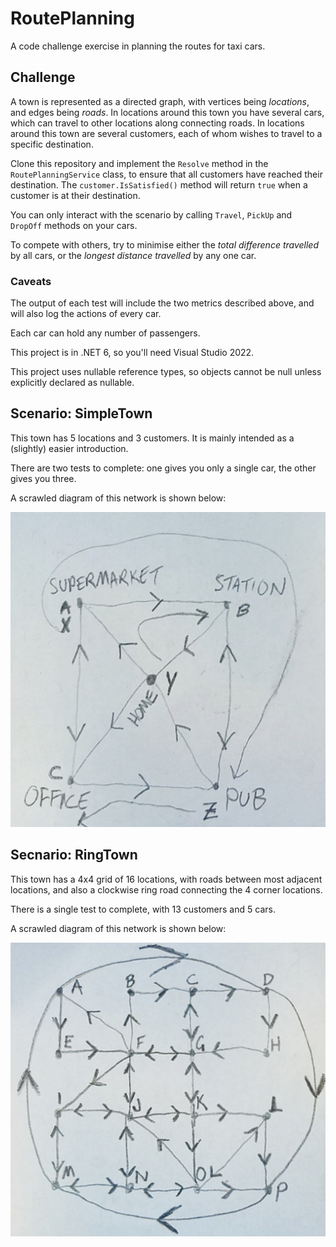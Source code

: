 # RoutePlanning

A code challenge exercise in planning the routes for taxi cars.

## Challenge
A town is represented as a directed graph, with vertices being _locations_, and edges being _roads_.
In locations around this town you have several cars, which can travel to other locations along connecting roads.
In locations around this town are several customers, each of whom wishes to travel to a specific destination.

Clone this repository and implement the `Resolve` method in the `RoutePlanningService` class, to ensure that all customers have reached their destination. The `customer.IsSatisfied()` method will return `true` when a customer is at their destination.

You can only interact with the scenario by calling `Travel`, `PickUp` and `DropOff` methods on your cars.

To compete with others, try to minimise either the _total difference travelled_ by all cars, or the _longest distance travelled_ by any one car.

### Caveats
The output of each test will include the two metrics described above, and will also log the actions of every car.

Each car can hold any number of passengers.

This project is in .NET 6, so you'll need Visual Studio 2022.

This project uses nullable reference types, so objects cannot be null unless explicitly declared as nullable.

## Scenario: SimpleTown

This town has 5 locations and 3 customers. It is mainly intended as a (slightly) easier introduction.

There are two tests to complete: one gives you only a single car, the other gives you three.

A scrawled diagram of this network is shown below:

<img src="SimpleTown.jpg" width="512"/>

## Secnario: RingTown

This town has a 4x4 grid of 16 locations, with roads between most adjacent locations, and also a clockwise ring road connecting the 4 corner locations.

There is a single test to complete, with 13 customers and 5 cars.

A scrawled diagram of this network is shown below:

<img src="RingTown.jpg" width="512"/>
